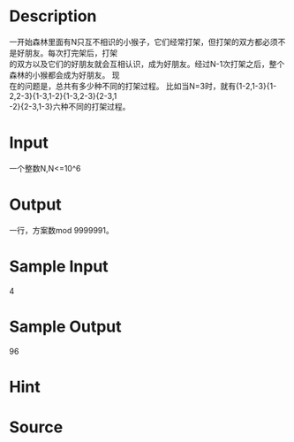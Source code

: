 
# Description

<div class="content"><div>一开始森林里面有N只互不相识的小猴子，它们经常打架，但打架的双方都必须不是好朋友。每次打完架后，打架</div>
<div>的双方以及它们的好朋友就会互相认识，成为好朋友。经过N-1次打架之后，整个森林的小猴都会成为好朋友。 现</div>
<div>在的问题是，总共有多少种不同的打架过程。 比如当N=3时，就有{1-2,1-3}{1-2,2-3}{1-3,1-2}{1-3,2-3}{2-3,1</div>
<div>-2}{2-3,1-3}六种不同的打架过程。</div></div>

# Input

<div class="content"><p>一个整数N,N&lt;=10^6</p></div>

# Output

<div class="content"><p>一行，方案数mod 9999991。</p></div>

# Sample Input

<div class="content"><span class="sampledata">4<br/>
</span></div>

# Sample Output

<div class="content"><span class="sampledata">96</span></div>

# Hint

<div class="content"><p></p></div>

# Source

<div class="content"><p><a href="problemset.php?search="></a></p></div>

